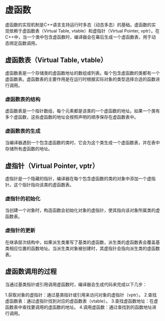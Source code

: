 # 虚函数

虚函数的实现机制是C++语言支持运行时多态（动态多态）的基础。虚函数的实现依赖于虚函数表（Virtual Table, vtable）和虚指针（Virtual Pointer, vptr）。在C++中，当一个类中包含虚函数时，编译器会在幕后生成一个虚函数表，用于动态绑定函数调用。

## 虚函数表（Virtual Table, vtable）

虚函数表是一个存储类的虚函数地址的数组或列表。每个包含虚函数的类都有一个虚函数表。虚函数表的主要作用是在运行时根据实际对象的类型选择合适的函数进行调用。

### 虚函数表的结构

虚函数表是一个指针数组，每个元素都是该类的一个虚函数的地址。如果一个类有多个虚函数，这些虚函数的地址会按照声明的顺序保存在虚函数表中。

### 虚函数表的生成

当编译器遇到一个包含虚函数的类时，它会为这个类生成一个虚函数表，并在表中存储所有虚函数的地址。

## 虚指针（Virtual Pointer, vptr）

虚指针是一个隐藏的指针，编译器在每个包含虚函数的类的对象中添加一个虚指针。这个指针指向该类的虚函数表。

### 虚指针的初始化

当创建一个对象时，构造函数会初始化对象的虚指针，使其指向该对象所属类的虚函数表。

### 虚指针的更新

在继承层次结构中，如果派生类重写了基类的虚函数，派生类的虚函数表会覆盖基类相应位置的函数地址。当派生类对象被创建时，其虚指针会指向派生类的虚函数表。

## 虚函数调用的过程

当通过基类指针或引用调用虚函数时，编译器会生成代码来完成以下几步：

1.获取对象的虚指针：通过基类指针或引用来访问对象的虚指针（vptr）。
2.查找虚函数表：通过虚指针找到对应的虚函数表（vtable）。
3.查找虚函数地址：在虚函数表中查找要调用的虚函数的地址。
4.调用虚函数：通过查找到的函数地址进行调用。
